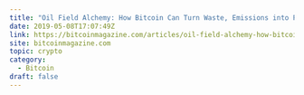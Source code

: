 ```yaml
---
title: "Oil Field Alchemy: How Bitcoin Can Turn Waste, Emissions into Proof-of-Work"
date: 2019-05-08T17:07:49Z
link: https://bitcoinmagazine.com/articles/oil-field-alchemy-how-bitcoin-can-turn-waste-emissions-proof-work/?utm_medium=RSS&utm_source=hune
site: bitcoinmagazine.com
topic: crypto
category:
  - Bitcoin
draft: false
---
```

